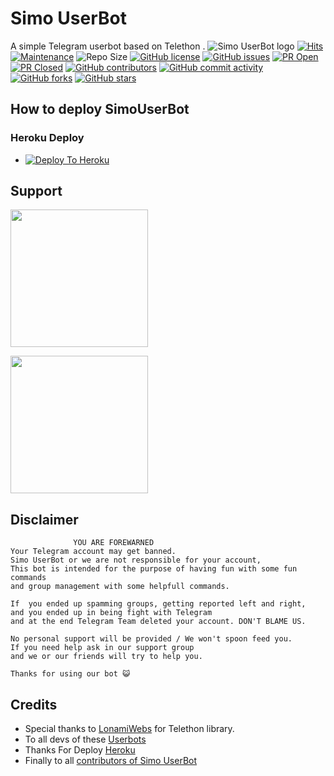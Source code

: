 # Simo UserBot
A simple Telegram userbot based on Telethon .
![Simo UserBot logo](https://telegra.ph/file/e425cd02f4167f2219523.jpg)
[![Hits](https://hits.seeyoufarm.com/api/count/incr/badge.svg?url=https%3A%2F%2Fgithub.com%2Fsandy1709%2Fcatuserbot&count_bg=%2379C83D&title_bg=%23555555&icon=&icon_color=%23E7E7E7&title=hits&edge_flat=false)](https://github.com/Qa8tm/SimoUS)
[![Maintenance](https://img.shields.io/badge/Maintained%3F-yes-green?&style=flat-square)](https://GitHub.com/Qa8tm/SimoUS/graphs/commit-activity) 
![Repo Size](https://img.shields.io/github/repo-size/Qa8tm/SimoUS?&style=flat-square&logo=github)
[![GitHub license](https://img.shields.io/github/license/Qa8tm/SimoUS?&style=flat-square&logo=github)](https://github.com/Qa8tm/SimoUS/blob/master/LICENSE)
[![GitHub issues](https://img.shields.io/github/issues/Qa8tm/SimoUS?&style=flat-square&logo=github)](https://github.com/Qa8tm/SimoUS/issues)
[![PR Open](https://img.shields.io/github/issues-pr/Qa8tm/SimoUS?&style=flat-square&logo=github)](https://github.com/Qa8tm/SimoUS/pulls)
[![PR Closed](https://img.shields.io/github/issues-pr-closed/Qa8tm/SimoUS?&style=flat-square&logo=github)](https://github.com/Qa8tm/SimoUS/pulls?q=is:closed)
[![GitHub contributors](https://img.shields.io/github/contributors/Qa8tm/SimoUS?&style=flat-square&logo=github)](https://GitHub.com/Qa8tm/SimoUS/graphs/contributors/)
[![GitHub commit activity](https://img.shields.io/github/commit-activity/m/Qa8tm/SimoUS?&style=flat-square&logo=github)](https://github.com/Qa8tm/SimoUS/graphs/commit-activity)
[![GitHub forks](https://img.shields.io/github/forks/Qa8tm/SimoUS?&style=flat-square&logo=github)](https://github.com/Qa8tm/SimoUS/fork)
[![GitHub stars](https://img.shields.io/github/stars/Qa8tm/SimoUS?&style=flat-square&logo=github)](https://github.com/Qa8tm/SimoUS/stargazers)



## How to deploy SimoUserBot
### Heroku Deploy
  - [![Deploy To Heroku](https://www.herokucdn.com/deploy/button.svg)](https://github.com/Qa8tm/SimoAS)

  
## Support
   <a href="https://t.me/ADWSL"><img src="https://img.shields.io/badge/Channel%20Support%3F-yes-green?&style=flat-square?&logo=telegram" width=220px></a></p>
   <a href="https://t.me/SimoSupport"><img src="https://img.shields.io/badge/Group%20Support%3F-yes-green?&style=flat-square?&logo=telegram" width=220px></a></p>
   
## Disclaimer

```
              YOU ARE FOREWARNED
Your Telegram account may get banned.   
Simo UserBot or we are not responsible for your account, 
This bot is intended for the purpose of having fun with some fun commands 
and group management with some helpfull commands.

If  you ended up spamming groups, getting reported left and right, 
and you ended up in being fight with Telegram 
and at the end Telegram Team deleted your account. DON'T BLAME US.

No personal support will be provided / We won't spoon feed you. 
If you need help ask in our support group 
and we or our friends will try to help you.

Thanks for using our bot 😺
```

## Credits
   - Special thanks to [LonamiWebs](https://github.com/LonamiWebs/Telethon/) for Telethon library.
   - To all devs of these [Userbots](https://github.com/Qa8tm/SimoUS/tree/bugs#inspiration)
   - Thanks For Deploy [Heroku](https://dashboard.heroku.com)
   - Finally to all [contributors of Simo UserBot](https://github.com/Qa8tm/SimoAS/graphs/contributors)
